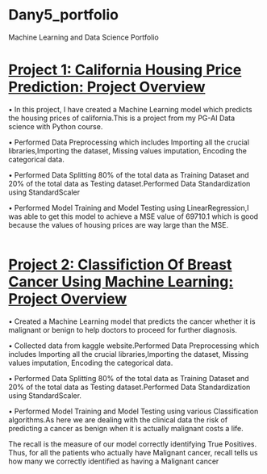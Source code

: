 # Dany5_portfolio
Machine Learning and Data Science Portfolio

# [Project 1: California Housing Price Prediction: Project Overview](https://github.com/Dany511/P1_Housing_Price_Pred)
• In this project, I have created a Machine Learning model which predicts the housing prices of california.This is a project from my PG-AI Data science with Python course.


• Performed Data Preprocessing which includes Importing all the crucial libraries,Importing the dataset, Missing values imputation, Encoding the categorical data.


• Performed Data Splitting 80% of the total data as Training Dataset and 20% of the total data as Testing dataset.Performed Data Standardization using StandardScaler


• Performed Model Training and Model Testing using LinearRegression,I was able to get this model to achieve a MSE value of 69710.1 which is good because the values of housing       prices are way large than the MSE.
  

![]()



# [Project 2: Classifiction Of Breast Cancer Using Machine Learning: Project Overview](https://github.com/Dany511/machinelearning_projects)
• Created a Machine Learning model that predicts the cancer whether it is malignant or benign to help doctors to proceed for further diagnosis.
  
  
• Collected data from kaggle website.Performed Data Preprocessing which includes Importing all the crucial libraries,Importing the dataset, Missing values imputation, Encoding     the categorical data.
  
  
• Performed Data Splitting 80% of the total data as Training Dataset and 20% of the total data as Testing dataset.Performed Data Standardization using StandardScaler.
  
  
• Performed Model Training and Model Testing using various Classification algorithms.As here we are dealing with the clinical data the risk of predicting a cancer as benign       when it is actually malignant costs a life.
  
  
  The recall is the measure of our model correctly identifying True Positives. Thus, for all the patients who actually have Malignant cancer, recall tells us how many we correctly   identified as having a Malignant cancer
  
